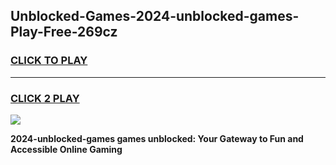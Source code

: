 
## Unblocked-Games-2024-unblocked-games-Play-Free-269cz
<h3>
<a href="https://premium76.site?title=2024-unblocked-games&ref=22A">CLICK TO PLAY</a></h3>
<hr>

<h3>
<a href="https://premium76.site?title=2024-unblocked-games&ref=22A">CLICK 2 PLAY</a>
  
</h3>

<a href="https://premium76.site?title=2024-unblocked-games&ref=22A"><img src="https://clearcache.store/games.png"></a>


**2024-unblocked-games games unblocked: Your Gateway to Fun and Accessible Online Gaming**
